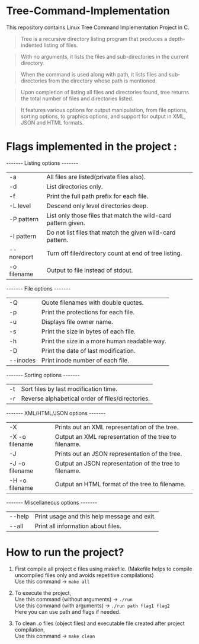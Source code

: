 # Tree-Command-Implementation
This repository contains Linux Tree Command Implementation Project in C. 

> Tree is a recursive directory listing program that produces a depth-indented listing of files.<br/>

> With no arguments, it lists the files and sub-directories in the current directory.<br/>

> When the command is used along with path, it lists files and sub-directories from the directory whose path is mentioned.<br/>

> Upon completion of listing all files and directories found, tree returns the total number of files and directories listed.<br/>

> It features various options for output manipulation, from file options, sorting options, to graphics options, and support for output in XML, JSON and HTML formats.<br/>


# Flags implemented in the project :

------- Listing options -------<br/>
<table> 
  <tr>
    <td>-a</td>
    <td>All files are listed(private files also).</td>
  </tr>
  <tr>
    <td>-d</td>
    <td>List directories only.</td>
  </tr>
  <tr>
    <td>-f</td>
    <td>Print the full path prefix for each file.</td>
  </tr>
  <tr>
    <td>-L level</td>
    <td>Descend only level directories deep.</td>
  </tr>
  <tr>
    <td>-P pattern</td>
    <td>List only those files that match the wild-card pattern given.</td>
  </tr>
  <tr>
    <td>-I pattern</td>
    <td>Do not list files that match the given wild-card pattern.</td>
  </tr>
  <tr>
    <td>--noreport</td>
    <td>Turn off file/directory count at end of tree listing.</td>
  </tr>
  <tr>
    <td>-o filename</td>
    <td>Output to file instead of stdout.</td>
  </tr>
</table>
  
  ------- File options -------<br/>
  <table>
    <tr>
      <td>-Q</td>
      <td>Quote filenames with double quotes.</td>
    </tr>
    <tr>
      <td>-p</td>
      <td>Print the protections for each file.</td>
    </tr>
    <tr>
      <td>-u</td>
      <td>Displays file owner name.</td>
    </tr>
    <tr>
      <td>-s</td>
      <td>Print the size in bytes of each file.</td>
    </tr>
    <tr>
      <td>-h</td>
      <td>Print the size in a more human readable way.</td>
    </tr>
    <tr>
      <td>-D</td>
      <td>Print the date of last modification.</td>
    </tr>
    <tr>
      <td>--inodes</td>
      <td>Print inode number of each file.</td>
    </tr>
  </table>
  
  ------- Sorting options -------<br/>
  <table>
    <tr>
      <td>-t</td>
      <td>Sort files by last modification time.</td>
    </tr>
    <tr>
      <td>-r</td>
      <td>Reverse alphabetical order of files/directories.</td>
    </tr>
  </table>
  
  ------- XML/HTML/JSON options -------<br/>
  <table>
    <tr>
      <td>-X</td>
      <td>Prints out an XML representation of the tree.</td>
    </tr>
    <tr>
      <td>-X -o filename</td>
      <td>Output an XML representation of the tree to filename.</td>
    </tr>
      <tr>
      <td>-J</td>
      <td>Prints out an JSON representation of the tree.</td>
    </tr>
    <tr>
      <td>-J -o filename</td>
      <td>Output an JSON representation of the tree to filename.</td>
    </tr>
    <tr>
      <td>-H -o filename</td>
      <td>Output an HTML format of the tree to filename.</td>
    </tr>
  </table>
  
  ------- Miscellaneous options -------<br/>
  <table>
    <tr>
      <td>--help</td>
      <td>Print usage and this help message and exit.</td>
    </tr>
    <tr>
      <td>--all</td>
      <td>Print all information about files.</td>
    </tr>
  </table>

# How to run the project?<br/>
1) First compile all project c files using makefile. (Makefile helps to compile uncompiled files only and avoids repetitive compilations)<br/>
Use this command -> `make all`<br/>

2) To execute the project,<br/>
Use this command (without arguments) -> `./run` <br/>
Use this command (with arguments) -> `./run path flag1 flag2` <br/>
Here you can use path and flags if needed.<br/>

3) To clean .o files (object files) and executable file created after project compilation,<br/>
Use this command -> `make clean` <br/>

